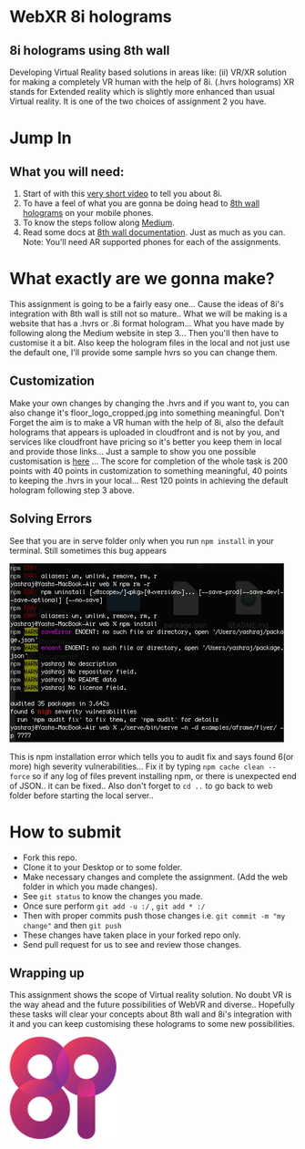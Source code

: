 # WebXR 8i holograms  
## 8i holograms using 8th wall  
Developing Virtual Reality based solutions in areas like:
(ii) VR/XR solution for making a completely VR human with the help of 8i. (.hvrs holograms) XR stands for Extended reality which is slightly more enhanced than usual Virtual reality. It is one of the two choices of assignment 2 you have.  
# Jump In
## What you will need:  
1. Start of with this [very short video](https://youtu.be/aO3TAke7_MI) to tell you about 8i.  
2. To have a feel of what you are gonna be doing head to [8th wall holograms](https://8th.io/mrcs) on your mobile phones.
3. To know the steps follow along [Medium](https://medium.com/8th-wall/human-holograms-can-now-live-on-the-web-with-our-latest-integration-8i-4e16295b06df).
4. Read some docs at [8th wall documentation](https://www.8thwall.com/docs/web/). Just as much as you can.  
Note: You'll need AR supported phones for each of the assignments.

# What exactly are we gonna make?
This assignment is going to be a fairly easy one... Cause the ideas of 8i's integration with 8th wall is still not so mature.. What we will be making is a website that has a .hvrs or .8i format hologram... What you have made by following along the Medium website in step 3...
Then you'll then have to customise it a bit. Also keep the hologram files in the local and not just use the default one, I'll provide some sample hvrs so you can change them.

## Customization
Make your own changes by changing the .hvrs and if you want to, you can also change it's floor_logo_cropped.jpg into something meaningful. Don't Forget the aim is to make a VR human with the help of 8i, also the default holograms that appears is uploaded in cloudfront and is not by you, and services like cloudfront have pricing so it's better you keep them in local and provide those links... Just a sample to show you one possible customisation is [here](https://vimeo.com/user115354946/review/417906175/fd32a85c2d) ...
The score for completion of the whole task is 200 points with 40 points in customization to something meaningful, 40 points to keeping the .hvrs in your local... Rest 120 points in achieving the default hologram following step 3 above.

## Solving Errors
See that you are in serve folder only when you run ```npm install``` in your terminal. Still sometimes this bug appears

![](bugs.png)

This is npm installation error which tells you to audit fix and says found 6(or more) high severity vulnerabilities...
Fix it by typing ```npm cache clean --force``` so if any log of files prevent installing npm, or there is unexpected end of JSON.. it can be fixed.. Also don't forget to ```cd ..``` to go back to web folder before starting the local server..

# How to submit  
* Fork this repo.
* Clone it to your Desktop or to some folder.
* Make necessary changes and complete the assignment. (Add the web folder in which you made changes).    
* See ```git status``` to know the changes you made.
* Once sure perform ```git add -u :/``` , ```git add * :/```
* Then with proper commits push those changes i.e. ```git commit -m "my change"``` and then ```git push```
* These changes have taken place in your forked repo only.
* Send pull request for us to see and review those changes.
        
## Wrapping up
This assignment shows the scope of Virtual reality solution. No doubt VR is the way ahead and the future possibilities of WebVR and diverse.. Hopefully these tasks will clear your concepts about 8th wall and 8i's integration with it and you can keep customising these holograms to some new possibilities.

<img src="8ilogo.png" height="180px" width="auto"></img>
